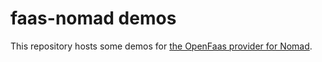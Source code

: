 # faas-nomad demos

This repository hosts some demos for [the OpenFaas provider for Nomad](https://github.com/jsiebens/faas-nomad).
